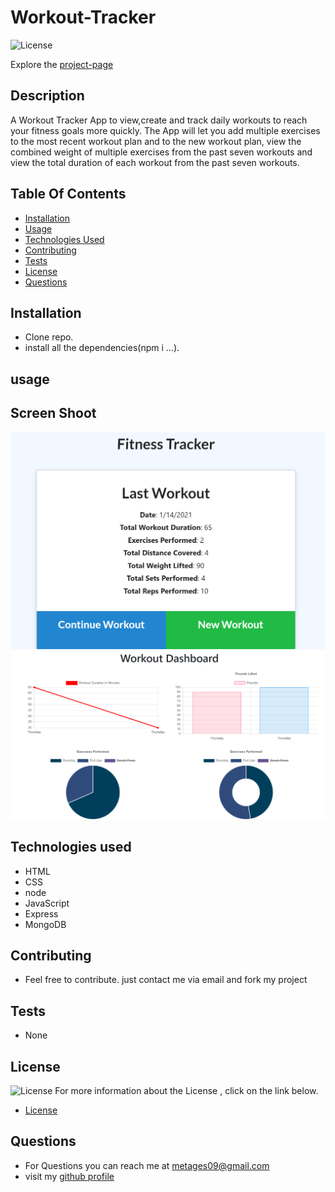 # Workout-Tracker

![License](https://img.shields.io/badge/License-MIT-green.svg "License Badge")
 
Explore the [project-page](https://github.com/Mgithub89/Workout-Tracker.git)

## Description
 A Workout Tracker App to view,create and track daily workouts to reach your fitness goals more quickly. The App will let you add multiple exercises to the most recent workout plan and to the new workout plan, view the combined weight of multiple exercises from the past seven workouts and view the total duration of each workout from the past seven workouts.
 

## Table Of Contents 
* [Installation](#Installation)
* [Usage](#Usage)
* [Technologies Used](#Technologies-Used)
* [Contributing](#Contributing)
* [Tests](#Tests)
* [License](#License)
* [Questions](#Questions)

## Installation
* Clone repo.
* install all the dependencies(npm i ...).

## usage 

## Screen Shoot
![image](Develop/public/Assets/fitness.PNG)
![image](Develop/public/Assets/fitness2.PNG)

## Technologies used
* HTML
* CSS
* node
* JavaScript
* Express
* MongoDB

## Contributing
* Feel free to contribute. just contact me via email and fork my project

## Tests
* None

## License 
 ![License](https://img.shields.io/badge/License-MIT-green.svg "License Badge")
 For more information about the License , click on the link below.
 * [License](https://opensource.org/licenses/MIT)

## Questions
* For Questions you can reach me at [metages09@gmail.com](mailto:metages09@gmail.com)
* visit my [github profile](https://github.com/Mgithub89)
        
